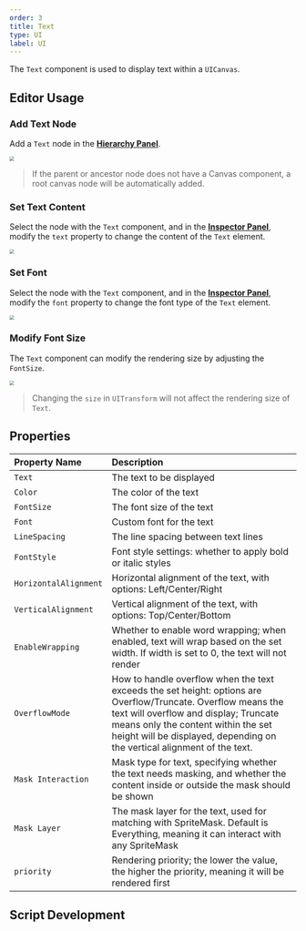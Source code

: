 ```yaml
---
order: 3
title: Text
type: UI
label: UI
---
```


The `Text` component is used to display text within a `UICanvas`.

## Editor Usage

### Add Text Node

Add a `Text` node in the **[Hierarchy Panel](/docs/interface/hierarchy/)**.

<img src="https://mdn.alipayobjects.com/huamei_yo47yq/afts/img/A*yklkSI-wIq0AAAAAAAAAAAAAehuCAQ/original" style="zoom:50%;" />

> If the parent or ancestor node does not have a Canvas component, a root canvas node will be automatically added.

### Set Text Content

Select the node with the `Text` component, and in the **[Inspector Panel](/docs/interface/inspector)**, modify the `text` property to change the content of the `Text` element.

<img src="https://mdn.alipayobjects.com/huamei_yo47yq/afts/img/A*j46eSYWAfVYAAAAAAAAAAAAAehuCAQ/original" style="zoom:50%;" />

### Set Font

Select the node with the `Text` component, and in the **[Inspector Panel](/docs/interface/inspector)**, modify the `font` property to change the font type of the `Text` element.

<img src="https://mdn.alipayobjects.com/huamei_yo47yq/afts/img/A*vR-rR7eGHZkAAAAAAAAAAAAAehuCAQ/original" style="zoom:50%;" />

### Modify Font Size

The `Text` component can modify the rendering size by adjusting the `FontSize`.

<img src="https://mdn.alipayobjects.com/huamei_yo47yq/afts/img/A*DcrDR6Y_fKAAAAAAAAAAAAAAehuCAQ/original" style="zoom:50%;" />

> Changing the `size` in `UITransform` will not affect the rendering size of `Text`.

## Properties

| Property Name       | Description                                                                                       |
| :------------------ | :------------------------------------------------------------------------------------------------ |
| `Text`              | The text to be displayed                                                                          |
| `Color`             | The color of the text                                                                             |
| `FontSize`          | The font size of the text                                                                         |
| `Font`              | Custom font for the text                                                                           |
| `LineSpacing`       | The line spacing between text lines                                                                |
| `FontStyle`         | Font style settings: whether to apply bold or italic styles                                        |
| `HorizontalAlignment` | Horizontal alignment of the text, with options: Left/Center/Right                                 |
| `VerticalAlignment`   | Vertical alignment of the text, with options: Top/Center/Bottom                                  |
| `EnableWrapping`    | Whether to enable word wrapping; when enabled, text will wrap based on the set width. If width is set to 0, the text will not render |
| `OverflowMode`      | How to handle overflow when the text exceeds the set height: options are Overflow/Truncate. Overflow means the text will overflow and display; Truncate means only the content within the set height will be displayed, depending on the vertical alignment of the text. |
| `Mask Interaction`  | Mask type for text, specifying whether the text needs masking, and whether the content inside or outside the mask should be shown |
| `Mask Layer`        | The mask layer for the text, used for matching with SpriteMask. Default is Everything, meaning it can interact with any SpriteMask |
| `priority`          | Rendering priority; the lower the value, the higher the priority, meaning it will be rendered first |

## Script Development

<playground src="ui-Text.ts"></playground>
